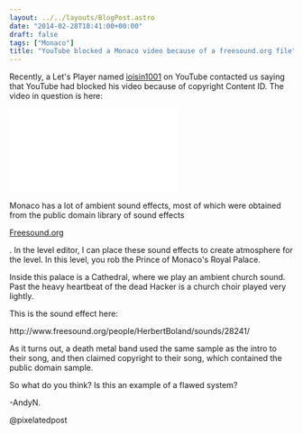 ```yaml
---
layout: ../../layouts/BlogPost.astro
date: "2014-02-28T18:41:00+00:00"
draft: false
tags: ["Monaco"]
title: "YouTube blocked a Monaco video because of a freesound.org file"
---
```


<p>Recently, a Let's Player named <a href="http://www.youtube.com/user/ioisin1001/videos" title="ioisin1001">ioisin1001</a>&nbsp;on YouTube contacted us saying that YouTube had blocked his video because of copyright Content ID. The video in question is here:</p>
<p></p><iframe src="//www.youtube.com/embed/kErqwVaMerc?rel=0&amp;start=252" frameborder="0"></iframe><p></p>
<!-- more --><p>Monaco has a lot of ambient sound effects, most of which were obtained from the public domain library of sound effects </p><p><a href="www.freesound.org" title="Freesound.org">Freesound.org</a></p><p>. In the level editor, I can place these sound effects to create atmosphere for the level. In this level, you rob the Prince of Monaco's Royal Palace. &nbsp;
</p><p>Inside this palace is a Cathedral, where we play an ambient church sound. Past the heavy heartbeat of the dead Hacker is a church choir played very lightly.</p>
<p>This is the sound effect here:</p>
<p>http://www.freesound.org/people/HerbertBoland/sounds/28241/</p>
<p>As it turns out, a death metal band used the same sample as the intro to their song, and then claimed copyright to their song, which contained the public domain sample.</p>
<p>So what do you think? Is this an example of a flawed system?</p>

<p>-AndyN.</p>
<p>@pixelatedpost</p>
